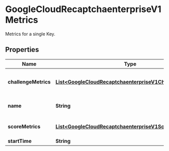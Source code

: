

# GoogleCloudRecaptchaenterpriseV1Metrics

Metrics for a single Key.

## Properties

| Name | Type | Description | Notes |
|------------ | ------------- | ------------- | -------------|
|**challengeMetrics** | [**List&lt;GoogleCloudRecaptchaenterpriseV1ChallengeMetrics&gt;**](GoogleCloudRecaptchaenterpriseV1ChallengeMetrics.md) | Metrics will be continuous and in order by dates, and in the granularity of day. Only challenge-based keys (CHECKBOX, INVISIBLE), will have challenge-based data. |  [optional] |
|**name** | **String** | Output only. The name of the metrics, in the format \&quot;projects/{project}/keys/{key}/metrics\&quot;. |  [optional] [readonly] |
|**scoreMetrics** | [**List&lt;GoogleCloudRecaptchaenterpriseV1ScoreMetrics&gt;**](GoogleCloudRecaptchaenterpriseV1ScoreMetrics.md) | Metrics will be continuous and in order by dates, and in the granularity of day. All Key types should have score-based data. |  [optional] |
|**startTime** | **String** | Inclusive start time aligned to a day (UTC). |  [optional] |



